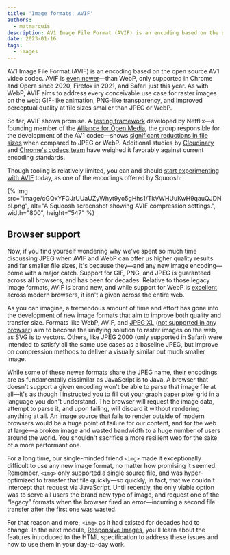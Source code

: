 ```yaml
---
title: 'Image formats: AVIF'
authors:
  - matmarquis
description: AV1 Image File Format (AVIF) is an encoding based on the open source AV1 video codec. 
date: 2023-01-16
tags:
  - images
---
```


AV1 Image File Format (AVIF) is an encoding based on the open source AV1 video codec. AVIF is [even newer](https://caniuse.com/avif)—than WebP,
only supported in Chrome and Opera since 2020, Firefox in 2021, and Safari just this year. As with WebP, AVIF aims to address every conceivable use case for
raster images on the web: GIF-like animation, PNG-like transparency, and improved perceptual quality at file sizes smaller than JPEG or WebP.

So far, AVIF shows promise. A [testing framework](https://github.com/Netflix/image_compression_comparison) developed by Netflix—a founding member of
the [Alliance for Open Media](https://aomedia.org/), the group responsible for the development of the AV1 codec—shows
[significant reductions in file sizes](https://netflixtechblog.com/avif-for-next-generation-image-coding-b1d75675fe4) when
compared to JPEG or WebP. Additional studies by [Cloudinary](https://cloudinary.com/blog/contemplating-codec-comparisons) and
[Chrome's codecs team](https://storage.googleapis.com/avif-comparison/index.html) have weighed it favorably against current
encoding standards.

Though tooling is relatively limited, you can and should [start experimenting with AVIF](https://jakearchibald.com/2020/avif-has-landed/)
today, as one of the encodings offered by Squoosh:

{% Img src="image/cGQxYFGJrUUaUZyWhyt9yo5gHhs1/TkVWHUuKwH9qauQJDNpI.png", alt="A Squoosh screenshot showing AVIF compression settings.", width="800", height="547" %}

## Browser support

Now, if you find yourself wondering why we've spent so much time discussing JPEG when AVIF and WebP can offer us higher
quality results and far smaller file sizes, it's because they—and any new image encoding—come with a major catch. Support
for GIF, PNG, and JPEG is guaranteed across all browsers, and has been for decades. Relative to those legacy image formats,
AVIF is brand new, and while support for WebP is [excellent](https://caniuse.com/?search=webp) across modern browsers, it
isn't a given across the entire web.

As you can imagine, a tremendous amount of time and effort has gone into the development of new image formats that aim to
improve both quality and transfer size. Formats like WebP, AVIF, and [JPEG XL](https://jpeg.org/jpegxl/) ([not supported in any browser](https://caniuse.com/jpegxl))
aim to become the unifying solution to raster images on the web, as SVG is to vectors. Others, like JPEG 2000 (only supported in Safari)
were intended to satisfy all the same use cases as a baseline JPEG, but improve on compression methods to deliver a visually
similar but much smaller image.

While some of these newer formats share the JPEG name, their encodings are as fundamentally dissimilar as JavaScript is to Java.
A browser that doesn't support a given encoding won't be able to parse that image file at all—it's as though I instructed you to fill
out your graph paper pixel grid in a language you don't understand. The browser will request the image data, attempt to parse it, and
upon failing, will discard it without rendering anything at all. An image source that fails to render outside of modern browsers would be a
huge point of failure for our content, and for the web at large—a broken image and wasted bandwidth to a huge number of users around
the world. You shouldn't sacrifice a more resilient web for the sake of a more performant one.

For a long time, our single-minded friend `<img>` made it exceptionally difficult to use any new image format, no matter how promising
it seemed. Remember, `<img>` only supported a single source file, and was hyper-optimized to transfer that file quickly—so quickly,
in fact, that we couldn't intercept that request via JavaScript. Until recently, the only viable option was to serve all users the brand
new type of image, and request one of the “legacy” formats when the browser fired an error—incurring a second file transfer after the first one was wasted.

For that reason and more, `<img>` as it had existed for decades had to change. In the next module, [Responsive Images](/learn/images/responsive-images/), you'll learn about the
features introduced to the HTML specification to address these issues and how to use them in your day-to-day work.

